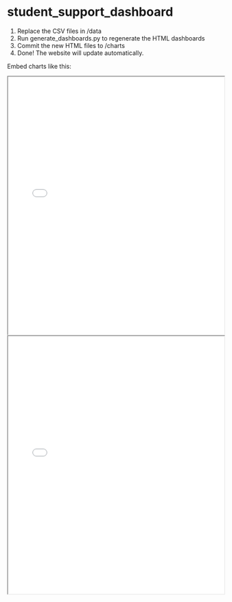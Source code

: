 # student_support_dashboard

1. Replace the CSV files in /data
2. Run generate_dashboards.py to regenerate the HTML dashboards
3. Commit the new HTML files to /charts
4. Done! The website will update automatically.


Embed charts like this: 
<iframe src="charts/total_supports_by_category.html" width="100%" height="600"></iframe>
<iframe src="charts/support_hours_by_school.html" width="100%" height="600"></iframe>
